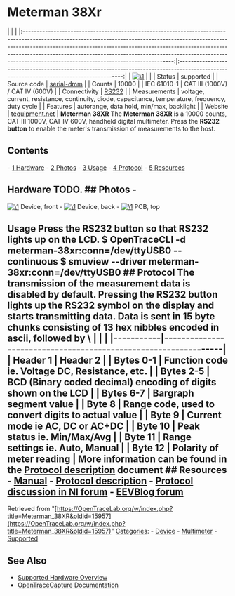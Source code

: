 # Meterman 38Xr

| | | |:-----------------------------------------------------------------------------------------------------------------------------------------------------------------------------------------------------------------------------------------------------------------------------------------------------------------------------------------------------------------------------:|:----------------------------------------------------------------------------------------------------------------------------------------:| | [![\1](../../assets/hardware/general/\2)](./File:Meterman-38xr.png.html) | | | Status | supported | | Source code | [serial-dmm](http://github.com/OpenTraceLab/?p=OpenTraceCapture.git;a=tree;f=src/hardware/serial-dmm) | | Counts | 10000 | | IEC 61010-1 | CAT III (1000V) / CAT IV (600V) | | Connectivity | [RS232](Device_cables.html#Meterman_38XR_RS232_cable "Device cables") | | Measurements | voltage, current, resistance, continuity, diode, capacitance, temperature, frequency, duty cycle | | Features | autorange, data hold, min/max, backlight | | Website | [tequipment.net](https://www.tequipment.net/Wavetek38XR.html?b=y&v=7973) | **Meterman 38XR** The **Meterman 38XR** is a 10000 counts, CAT III 1000V, CAT IV 600V, handheld digital multimeter. Press the **RS232 button** to enable the meter's transmission of measurements to the host. 
## Contents 
\- [1 Hardware](Meterman_38XR.html#Hardware) \- [2 Photos](Meterman_38XR.html#Photos) \- [3 Usage](Meterman_38XR.html#Usage) \- [4 Protocol](Meterman_38XR.html#Protocol) \- [5 Resources](Meterman_38XR.html#Resources) 
## Hardware TODO. ## Photos \- 
[![\1](../../assets/hardware/general/\2)](./File:Meterman-38xr-front.png.html)
Device, front
\- 
[![\1](../../assets/hardware/general/\2)](./File:Meterman-38xr-back.png.html)
Device, back
\- 
[![\1](../../assets/hardware/general/\2)](./File:Meterman-38xr-pcb.png.html)
PCB, top
## Usage Press the RS232 button so that RS232 lights up on the LCD. $ OpenTraceCLI -d meterman-38xr:conn=/dev/ttyUSB0 --continuous $ smuview --driver meterman-38xr:conn=/dev/ttyUSB0 ## Protocol The transmission of the measurement data is disabled by default. Pressing the RS232 button lights up the RS232 symbol on the display and starts transmitting data. Data is sent in 15 byte chunks consisting of 13 hex nibbles encoded in ascii, followed by \\ | | | |-----------|----------------------------------------------------------------| | Header 1 | Header 2 | | Bytes 0-1 | Function code ie. Voltage DC, Resistance, etc. | | Bytes 2-5 | BCD (Binary coded decimal) encoding of digits shown on the LCD | | Bytes 6-7 | Bargraph segment value | | Byte 8 | Range code, used to convert digits to actual value | | Byte 9 | Current mode ie AC, DC or AC+DC | | Byte 10 | Peak status ie. Min/Max/Avg | | Byte 11 | Range settings ie. Auto, Manual | | Byte 12 | Polarity of meter reading | More information can be found in the [Protocol description](https://www.elfadistrelec.fi/Web/Downloads/od/es/fj38XR-Serial-Output-Codes.pdf) document ## Resources \- [Manual](https://assets.tequipment.net/assets/1/26/Documents/38XR_Manual.pdf) \- [Protocol description](https://www.elfadistrelec.fi/Web/Downloads/od/es/fj38XR-Serial-Output-Codes.pdf) \- [Protocol discussion in NI forum](https://forums.ni.com/t5/Digital-Multimeters-DMMs-and/Meterman-DMM/td-p/179597?profile.language=en) \- [EEVBlog forum](https://www.eevblog.com/forum/chat/meterman-38xr/)
Retrieved from "[https://OpenTraceLab.org/w/index.php?title=Meterman_38XR&oldid=15957](https://OpenTraceLab.org/w/index.php?title=Meterman_38XR&oldid=15957)" 
[Categories](specialcategories-specialcategories.md): \- [Device](./Category:Device.html "Category:Device") \- [Multimeter](./Category:Multimeter.html "Category:Multimeter") \- [Supported](./Category:Supported.html "Category:Supported")

## See Also
- [Supported Hardware Overview](../supported-hardware.md)
- [OpenTraceCapture Documentation](../../opentracecapture/overview.md)
